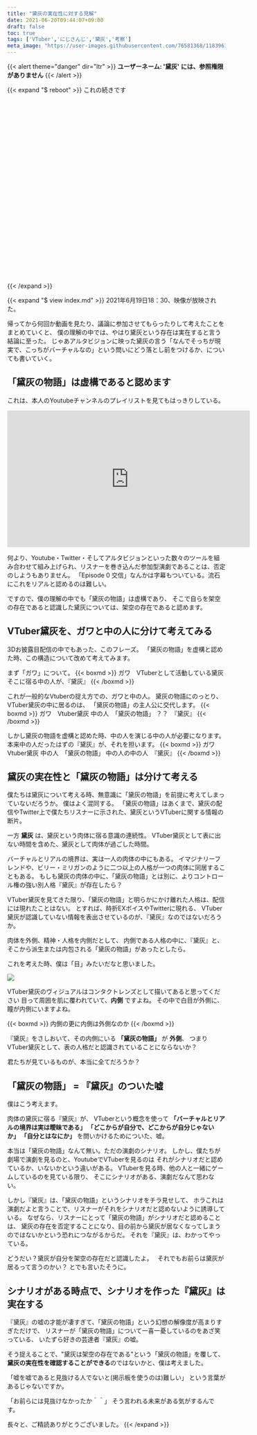 ```yaml
---
title: "黛灰の実在性に対する見解"
date: 2021-06-20T09:44:07+09:00
draft: false
toc: true
tags: ['VTuber','にじさんじ','黛灰','考察']
meta_image: "https://user-images.githubusercontent.com/76581368/118396116-eb096100-b688-11eb-8ae0-247298218182.png"
---
```

{{< alert theme="danger" dir="ltr" >}}
**ユーザーネーム: '黛灰' には、参照権限がありません**
{{< /alert >}}
<!--more-->
{{< expand "$ reboot" >}}
これの続きです
<div class="iframely-embed"><div class="iframely-responsive" style="height: 140px; padding-bottom: 0;"><a href="https://www.rightscrew.com/posts/2021-05-16-2434system-myzm-future/" data-iframely-url="//cdn.iframe.ly/aPr9fOE?card=small"></a></div></div><script async src="//cdn.iframe.ly/embed.js" charset="utf-8"></script>

<div class="iframely-embed"><div class="iframely-responsive" style="height: 140px; padding-bottom: 0;"><a href="https://www.rightscrew.com/posts/2021-05-31-myzm-logue/" data-iframely-url="//cdn.iframe.ly/UufNCnQ?card=small"></a></div></div><script async src="//cdn.iframe.ly/embed.js" charset="utf-8"></script>

<div class="iframely-embed"><div class="iframely-responsive" style="height: 140px; padding-bottom: 0;"><a href="https://www.rightscrew.com/posts/2021-06-18-mayuzumikai-isnot-lain/" data-iframely-url="//cdn.iframe.ly/mDilZPB?card=small"></a></div></div><script async src="//cdn.iframe.ly/embed.js" charset="utf-8"></script>
{{< /expand  >}}

{{< expand "$ view index.md" >}}
2021年6月19日18：30、映像が放映された。

帰ってから何回か動画を見たり、議論に参加させてもらったりして考えたことをまとめていくと、
僕の理解の中では、やはり黛灰という存在は実在すると言う結論に至った。
じゃあアルタビジョンに映った黛灰の言う「なんでそっちが現実で、こっちがバーチャルなの」という問いにどう落とし前をつけるか、についても書いていく。

## 「黛灰の物語」は虚構であると認めます
これは、本人のYoutubeチャンネルのプレイリストを見てもはっきりしている。
<iframe width="560" height="315" src="https://www.youtube.com/embed/videoseries?list=PL9RNvrP87_1VSPnS--lUXKWUikkdCVOAw" title="YouTube video player" frameborder="0" allow="accelerometer; autoplay; clipboard-write; encrypted-media; gyroscope; picture-in-picture" allowfullscreen></iframe>

何より、Youtube・Twitter・そしてアルタビジョンといった数々のツールを組み合わせて組み上げられ、リスナーを巻き込んだ参加型演劇であることは、否定のしようもありません。
「Episode 0 交信」なんかは字幕もついている。流石にこれをリアルと認めるのは難しい。

ですので、僕の理解の中でも「黛灰の物語」は虚構であり、
そこで自らを架空の存在であると認識した黛灰については、架空の存在であると認めます。

## VTuber黛灰を、ガワと中の人に分けて考えてみる
3Dお披露目配信の中でもあった、このフレーズ。
「黛灰の物語」を虚構と認めた時、この構造について改めて考えてみます。

まず「ガワ」について。
{{< boxmd >}}
ガワ　VTuberとして活動している黛灰
そこに宿る中の人が、『黛灰』
{{< /boxmd >}}

これが一般的なVtuberの捉え方での、ガワと中の人。
黛灰の物語にのっとり、VTuber黛灰の中に居るのは、
「黛灰の物語」の主人公に交代します。
{{< boxmd >}}
ガワ　Vtuber黛灰
中の人　「黛灰の物語」 
？？　『黛灰』
{{< /boxmd >}}

しかし黛灰の物語を虚構と認めた時、中の人を演じる中の人が必要になります。
本来中の人だったはずの『黛灰』が、それを担います。
{{< boxmd >}}
ガワ　Vtuber黛灰
中の人　「黛灰の物語」 
中の人の中の人　『黛灰』
{{< /boxmd >}}


## 黛灰の実在性と「黛灰の物語」は分けて考える
僕たちは黛灰について考える時、無意識に「黛灰の物語」を前提に考えてしまっていないだろうか。
僕はよく混同する。
「黛灰の物語」はあくまで、黛灰の配信やTwitter上で僕たちリスナーに示された、黛灰というVTuberに関する情報の断片。

一方 **黛灰** は、黛灰という肉体に宿る意識の連続性。
VTuber黛灰として表に出ない時間を含めた、黛灰として肉体が過ごした時間。

バーチャルとリアルの境界は、実は一人の肉体の中にもある。
イマジナリーフレンドや、ビリー・ミリガンのように二つ以上の人格が一つの肉体に同居することもある。
もしも黛灰の肉体の中に、「黛灰の物語」とは別に、よりコントロール権の強い別人格『黛灰』が存在したら？

VTuber黛灰を見てきた限り、「黛灰の物語」と明らかにかけ離れた人格は、配信には現れたことはない。
とすれば、時折EXボイスやTwitterに現れる、
VTuber黛灰が認識していない情報を表出させているのが、『黛灰』なのではないだろうか。

肉体を外側、精神・人格を内側だとして、
内側である人格の中に、『黛灰』と、
そこから派生または内包される「黛灰の物語」があったとしたら。

これを考えた時、僕は「目」みたいだなと思いました。

![](https://user-images.githubusercontent.com/76581368/122670037-e4778780-d1fa-11eb-81bc-c3ffbb1d7f83.jpeg)

VTuber黛灰のヴィジュアルはコンタクトレンズとして描いてあると思ってください
目って周囲を肌に覆われていて、**内側** ですよね。
その中で白目が外側に、瞳が内側にいますよね。

{{< boxmd >}}
内側の更に内側は外側なのか
{{< /boxmd >}}

『黛灰』をさしおいて、その内側にいる **「黛灰の物語」** が **外側**、
つまりVTuber黛灰として、表の人格だと認識されていることにならないか？

君たちが見ているものが、本当に全てだろうか？




## 「黛灰の物語」 = 『黛灰』のついた嘘
僕はこう考えます。

肉体の黛灰に宿る『黛灰』が、
VTuberという概念を使って
**「バーチャルとリアルの境界は実は曖昧である」
「どこからが自分で、どこからが自分じゃないか」
「自分とはなにか」**
を問いかけるためについた、嘘。

本当は「黛灰の物語」なんて無い。ただの演劇のシナリオ。
しかし、僕たちが劇場で演劇を見るのと、YoutubeでVTuberを見るのは
それがシナリオだと認めているか、いないかという違いがある。
VTuberを見る時、他の人と一緒にゲームしているのを見ている限り、
そこにシナリオがある、演劇だなんて思わない。

しかし『黛灰』は、「黛灰の物語」というシナリオをチラ見せして、
ホラこれは演劇だよと言うことで、リスナーがそれをシナリオだと認めないように誘導している。
なぜなら、リスナーにとって「黛灰の物語」がシナリオだと認めることは、
黛灰の存在を否定することになり、目の前から黛灰が居なくなってしまうのではないかという恐れにつながるからだ。
それを『黛灰』は、わかってやっている。

どうだい？黛灰が自分を架空の存在だと認識したよ。　
それでもお前らは黛灰が居るって言うのかい？
とでも言いたそうに。

## シナリオがある時点で、シナリオを作った『黛灰』は実在する

『黛灰』の嘘の才能が凄すぎて、「黛灰の物語」という幻想の解像度が高まりすぎただけで、
リスナーが「黛灰の物語」について一喜一憂しているのをあざ笑っている、
いたずら好きの芸達者『黛灰』の嘘。

そう捉えることで、"黛灰は架空の存在である"という「黛灰の物語」を覆して、
**黛灰の実在性を確認することができる**のではないかと、僕は考えました。

「嘘を嘘であると見抜ける人でないと(掲示板を使うのは)難しい」
という言葉があるじゃないですか。

「お前らには見抜けなかったか＾＾」
そう言われる未来がある気がするんです。

長々と、ご精読ありがとうございました。
{{< /expand  >}}